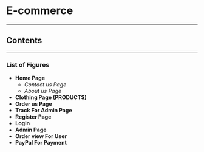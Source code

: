# E-commerce
---
## Contents
***
### List of Figures

- **Home Page**
  - *Contact us Page*
  - *About us Page*
- **Clothing Page (PRODUCTS)**
- **Order us Page**
- **Track For Admin Page**
- **Register Page**
- **Login**
- **Admin Page**
- **Order view For User**
- **PayPal For Payment**
